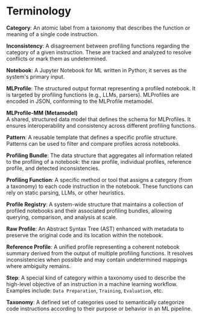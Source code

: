 # Terminology


**Category**:  An atomic label from a taxonomy that describes the function or meaning of a single code instruction.

**Inconsistency**: A disagreement between profiling functions regarding the category of a given instruction. These are tracked and analyzed to resolve conflicts or mark them as undetermined.

**Notebook**: A Jupyter Notebook for ML written in Python; it serves as the system's primary input.

**MLProfile**: The structured output format representing a profiled notebook. It is targeted by profiling functions (e.g., LLMs, parsers). MLProfiles are encoded in JSON, conforming to the MLProfile metamodel.

**MLProfile-MM (Metamodel)**  
A shared, structured data model that defines the schema for MLProfiles. It ensures interoperability and consistency across different profiling functions.

**Pattern**: A reusable template that defines a specific profile structure. Patterns can be used to filter and compare profiles across notebooks.

**Profiling Bundle**: The data structure that aggregates all information related to the profiling of a notebook: the raw profile, individual profiles, reference profile, and detected inconsistencies.

**Profiling Function**:  A specific method or tool that assigns a category (from a taxonomy) to each code instruction in the notebook. These functions can rely on static parsing, LLMs, or other heuristics.

**Profile Registry**: A system-wide structure that maintains a collection of profiled notebooks and their associated profiling bundles, allowing querying, comparison, and analysis at scale.

**Raw Profile**: An Abstract Syntax Tree (AST) enhanced with metadata to preserve the original code and its location within the notebook.

**Reference Profile**: A unified profile representing a coherent notebook summary derived from the output of multiple profiling functions. It resolves inconsistencies when possible and may contain undetermined mappings where ambiguity remains.

**Step**:  A special kind of category within a taxonomy used to describe the high-level objective of an instruction in a machine learning workflow. Examples include: `Data Preparation`, `Training`, `Evaluation`, etc.

**Taxonomy**: A defined set of categories used to semantically categorize code instructions according to their purpose or behavior in an ML pipeline.


